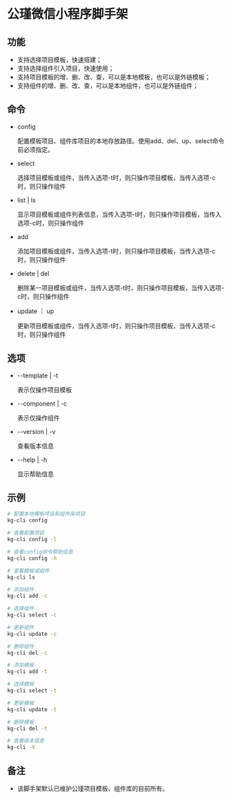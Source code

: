 # 公瑾微信小程序脚手架
## 功能
- 支持选择项目模板，快速搭建；
- 支持选择组件引入项目，快速使用；
- 支持项目模板的增、删、改、查，可以是本地模板，也可以是外链模板；
- 支持组件的增、删、改、查，可以是本地组件，也可以是外链组件；

## 命令
- config

  配置模板项目、组件库项目的本地存放路径。使用add、del、up、select命令前必须指定。

- select

  选择项目模板或组件，当传入选项-t时，则只操作项目模板，当传入选项-c时，则只操作组件

- list | ls

  显示项目模板或组件列表信息，当传入选项-t时，则只操作项目模板，当传入选项-c时，则只操作组件

- add

  添加项目模板或组件，当传入选项-t时，则只操作项目模板，当传入选项-c时，则只操作组件

- delete | del

  删除某一项目模板或组件，当传入选项-t时，则只操作项目模板，当传入选项-c时，则只操作组件

- update ｜ up

  更新项目模板或组件，当传入选项-t时，则只操作项目模板，当传入选项-c时，则只操作组件


## 选项
- --template | -t

  表示仅操作项目模板

- --component | -c

  表示仅操作组件

- --version | -v

  查看版本信息

- --help | -h

  显示帮助信息

## 示例
```bash
# 配置本地模板项目和组件库项目
kg-cli config

# 查看配置项目
kg-cli config -l

# 查看config命令帮助信息
kg-cli config -h

# 查看模板或组件
kg-cli ls

# 添加组件
kg-cli add -c

# 选择组件
kg-cli select -c

# 更新组件
kg-cli update -c

# 删除组件
kg-cli del -c

# 添加模板
kg-cli add -t

# 选择模板
kg-cli select -t

# 更新模板
kg-cli update -t

# 删除模板
kg-cli del -t

# 查看版本信息
kg-cli -V
```

## 备注
- 该脚手架默认已维护公瑾项目模板、组件库的目前所有。



